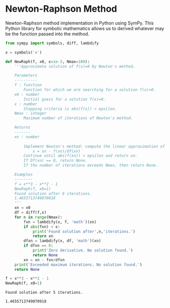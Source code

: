 # Newton-Raphson Method

Newton-Raphson method implementation in Python using SymPy. This Python library for symbolic mathematics allows us to derived whatever may be the function passed into the method.



```python
from sympy import symbols, diff, lambdify
```


```python
x = symbols('x')
```


```python
def NewRaph(f, x0, ϵ=1e-3, Nmax=100):
    '''Approximate solution of f(x)=0 by Newton's method.

    Parameters
    ----------
    f : function
        Function for which we are searching for a solution f(x)=0.
    x0 : number
        Initial guess for a solution f(x)=0.
    ϵ : number
        Stopping criteria is abs(f(x)) < epsilon.
    Nmax : integer
        Maximum number of iterations of Newton's method.

    Returns
    -------
    xn : number
    
        Implement Newton's method: compute the linear approximation of f(x) at xn and find x intercept by the formula
            x = xn - f(xn)/df(xn)
        Continue until abs(f(xn)) < epsilon and return xn.
        If Df(xn) == 0, return None.
        If the number of iterations exceeds Nmax, then return None.

    Examples
    --------
    f = x**3 - x**2 - 1
    NewRaph(f, x0=1)
    Found solution after 6 iterations.
    1.4655713749070918
    '''
    xn = x0
    df = diff(f,x)
    for n in range(Nmax):
        fxn = lambdify(x, f, 'math')(xn)
        if abs(fxn) < ϵ:
            print('Found solution after',n,'iterations.')
            return xn
        dfxn = lambdify(x, df, 'math')(xn)
        if dfxn == 0:
            print('Zero derivative. No solution found.')
            return None
        xn = xn - fxn/dfxn
    print('Exceeded maximum iterations. No solution found.')
    return None
```

```python
f = x**3 - x**2 - 1
NewRaph(f, x0=1)
```
    Found solution after 5 iterations.
    
    1.4655713749070918
